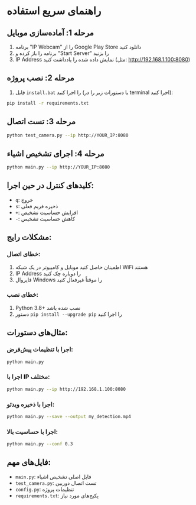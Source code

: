 # راهنمای سریع استفاده

## مرحله 1: آماده‌سازی موبایل
1. برنامه "IP Webcam" را از Google Play Store دانلود کنید
2. برنامه را باز کرده و "Start Server" را بزنید
3. IP Address نمایش داده شده را یادداشت کنید (مثل: http://192.168.1.100:8080)

## مرحله 2: نصب پروژه
1. فایل `install.bat` را اجرا کنید (یا دستورات زیر را در terminal اجرا کنید):
```bash
pip install -r requirements.txt
```

## مرحله 3: تست اتصال
```bash
python test_camera.py --ip http://YOUR_IP:8080
```

## مرحله 4: اجرای تشخیص اشیاء
```bash
python main.py --ip http://YOUR_IP:8080
```

## کلیدهای کنترل در حین اجرا:
- `q`: خروج
- `s`: ذخیره فریم فعلی
- `+`: افزایش حساسیت تشخیص
- `-`: کاهش حساسیت تشخیص

## مشکلات رایج:

### خطای اتصال:
1. اطمینان حاصل کنید موبایل و کامپیوتر در یک شبکه WiFi هستند
2. IP Address را دوباره چک کنید
3. فایروال Windows را موقتاً غیرفعال کنید

### خطای نصب:
1. Python 3.8+ نصب شده باشد
2. دستور `pip install --upgrade pip` را اجرا کنید

## مثال‌های دستورات:

### اجرا با تنظیمات پیش‌فرض:
```bash
python main.py
```

### اجرا با IP مختلف:
```bash
python main.py --ip http://192.168.1.100:8080
```

### اجرا با ذخیره ویدئو:
```bash
python main.py --save --output my_detection.mp4
```

### اجرا با حساسیت بالا:
```bash
python main.py --conf 0.3
```

## فایل‌های مهم:
- `main.py`: فایل اصلی تشخیص اشیاء
- `test_camera.py`: تست اتصال دوربین
- `config.py`: تنظیمات پروژه
- `requirements.txt`: پکیج‌های مورد نیاز
